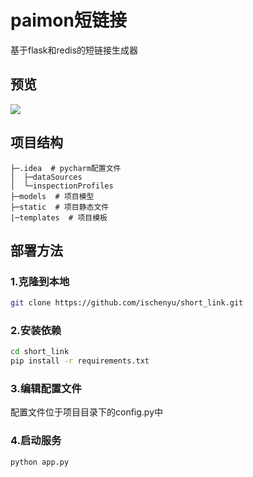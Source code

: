 <h1>paimon短链接</h1>

<p1>基于flask和redis的短链接生成器</p1>


## 预览
<img src="https://img.alistnas.top/file/55f390daa9fe9fdf160cf.png"></img>

## 项目结构
```
├─.idea  # pycharm配置文件
│  ├─dataSources
│  └─inspectionProfiles
├─models  # 项目模型
├─static  # 项目静态文件
|─templates  # 项目模板
```
## 部署方法
### 1.克隆到本地
```bash
git clone https://github.com/ischenyu/short_link.git
```
### 2.安装依赖
```bash
cd short_link
pip install -r requirements.txt
```
### 3.编辑配置文件
配置文件位于项目目录下的config.py中


### 4.启动服务
```bash
python app.py
```
